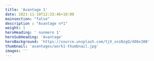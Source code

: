 ```yaml
---
title: 'Avantage 1'
date: 2021-11-18T12:33:46+10:00
mainsection: "false"
description : "Avantage nº1"
weight: 1
heroHeading: ' nunmero 1'
heroSubHeading: 'Avantage'
heroBackground: 'https://source.unsplash.com/tjX_sniNzgQ/400x300'
thumbnail: 'avantages/work1-thumbnail.jpg'
images: ''
---
```

